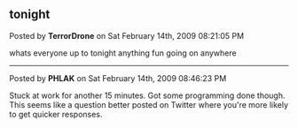 ## tonight
Posted by **TerrorDrone** on Sat February 14th, 2009 08:21:05 PM

whats everyone up to tonight anything fun going on anywhere

--------------------------------------------------------------------------------

Posted by **PHLAK** on Sat February 14th, 2009 08:46:23 PM

Stuck at work for another 15 minutes.  Got some programming done though.  This seems like a question better posted on Twitter where you're more likely to get quicker responses.
